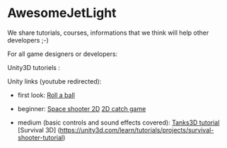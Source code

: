 # AwesomeJetLight
We share tutorials, courses, informations that we think will help other developers ;-)

For all game designers or developers:

Unity3D tutoriels :

Unity links (youtube redirected): 
     
* first look: 
      [Roll a ball](https://unity3d.com/learn/tutorials/projects/roll-ball-tutorial)
              
* beginner:
      [Space shooter 2D](https://unity3d.com/learn/tutorials/projects/space-shooter-tutorial)
          [2D catch game](https://unity3d.com/learn/tutorials/topics/2d-game-creation/2d-catch-game-pt-1?playlist=17093)
              
* medium (basic controls and sound effects covered): 
      [Tanks3D tutorial](https://unity3d.com/learn/tutorials/projects/tanks-tutorial)
          [Survival 3D] (https://unity3d.com/learn/tutorials/projects/survival-shooter-tutorial)
          
